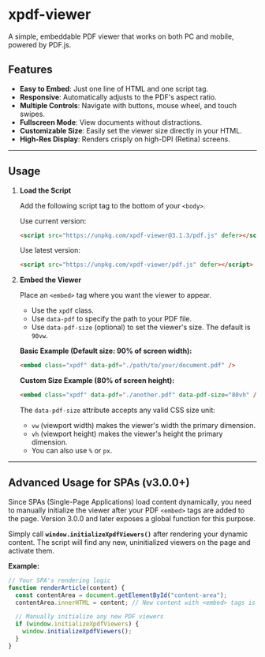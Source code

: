 # xpdf-viewer

A simple, embeddable PDF viewer that works on both PC and mobile, powered by PDF.js.

## Features

-   **Easy to Embed**: Just one line of HTML and one script tag.
-   **Responsive**: Automatically adjusts to the PDF's aspect ratio.
-   **Multiple Controls**: Navigate with buttons, mouse wheel, and touch swipes.
-   **Fullscreen Mode**: View documents without distractions.
-   **Customizable Size**: Easily set the viewer size directly in your HTML.
-   **High-Res Display**: Renders crisply on high-DPI (Retina) screens.

***

## Usage

1.  **Load the Script**

    Add the following script tag to the bottom of your `<body>`.

    Use current version:

    ```html
    <script src="https://unpkg.com/xpdf-viewer@3.1.3/pdf.js" defer></script>
    ```

    Use latest version:

    ```html
    <script src="https://unpkg.com/xpdf-viewer/pdf.js" defer></script>
    ```

2.  **Embed the Viewer**

    Place an `<embed>` tag where you want the viewer to appear.

    -   Use the `xpdf` class.
    -   Use `data-pdf` to specify the path to your PDF file.
    -   Use `data-pdf-size` (optional) to set the viewer's size. The default is `90vw`.

    **Basic Example (Default size: 90% of screen width):**

    ```html
    <embed class="xpdf" data-pdf="./path/to/your/document.pdf" />
    ```

    **Custom Size Example (80% of screen height):**

    ```html
    <embed class="xpdf" data-pdf="./another.pdf" data-pdf-size="80vh" />
    ```

    The `data-pdf-size` attribute accepts any valid CSS size unit:
    -   `vw` (viewport width) makes the viewer's width the primary dimension.
    -   `vh` (viewport height) makes the viewer's height the primary dimension.
    -   You can also use `%` or `px`.

***

## Advanced Usage for SPAs (v3.0.0+)

Since SPAs (Single-Page Applications) load content dynamically, you need to manually initialize the viewer after your PDF `<embed>` tags are added to the page. Version 3.0.0 and later exposes a global function for this purpose.

Simply call **`window.initializeXpdfViewers()`** after rendering your dynamic content. The script will find any new, uninitialized viewers on the page and activate them.

**Example:**

```javascript
// Your SPA's rendering logic
function renderArticle(content) {
  const contentArea = document.getElementById("content-area");
  contentArea.innerHTML = content; // New content with <embed> tags is added here

  // Manually initialize any new PDF viewers
  if (window.initializeXpdfViewers) {
    window.initializeXpdfViewers();
  }
}
